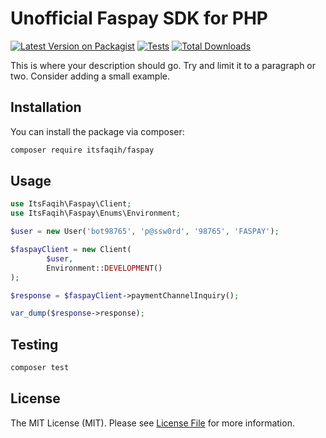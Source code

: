 # Unofficial Faspay SDK for PHP

[![Latest Version on Packagist](https://img.shields.io/packagist/v/:vendor_slug/:package_slug.svg?style=flat-square)](https://packagist.org/packages/:vendor_slug/:package_slug)
[![Tests](https://github.com/:vendor_slug/:package_slug/actions/workflows/run-tests.yml/badge.svg?branch=main)](https://github.com/:vendor_slug/:package_slug/actions/workflows/run-tests.yml)
[![Total Downloads](https://img.shields.io/packagist/dt/:vendor_slug/:package_slug.svg?style=flat-square)](https://packagist.org/packages/:vendor_slug/:package_slug)

This is where your description should go. Try and limit it to a paragraph or two. Consider adding a small example.

## Installation

You can install the package via composer:

```bash
composer require itsfaqih/faspay
```

## Usage

```php
use ItsFaqih\Faspay\Client;
use ItsFaqih\Faspay\Enums\Environment;

$user = new User('bot98765', 'p@ssw0rd', '98765', 'FASPAY');

$faspayClient = new Client(
		$user,
		Environment::DEVELOPMENT()
);

$response = $faspayClient->paymentChannelInquiry();

var_dump($response->response);
```

## Testing

```bash
composer test
```

## License

The MIT License (MIT). Please see [License File](LICENSE.md) for more information.
